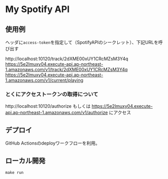 # My Spotify API

## 使用例

ヘッダに`access-token`を指定して（SpotifyAPIのシークレット）、下記URLを呼び出す

http://localhost:10120/track/2dXME00xUY1CRcMZsM3Y4q
https://5e2lmuxy04.execute-api.ap-northeast-1.amazonaws.com/v1/track/2dXME00xUY1CRcMZsM3Y4q
https://5e2lmuxy04.execute-api.ap-northeast-1.amazonaws.com/v1/current/playing

### とくにアクセストークンの取得について

http://localhost:10120/authorize もしくは https://5e2lmuxy04.execute-api.ap-northeast-1.amazonaws.com/v1/authorize にアクセス

## デプロイ

GitHub Actionsのdeployワークフローを利用。

## ローカル開発

```shell
make run
```
